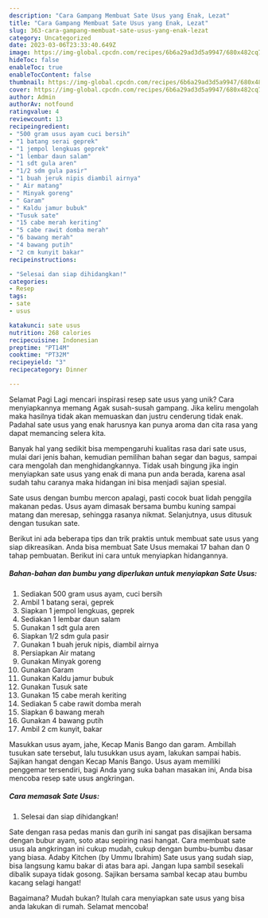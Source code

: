 ```yaml
---
description: "Cara Gampang Membuat Sate Usus yang Enak, Lezat"
title: "Cara Gampang Membuat Sate Usus yang Enak, Lezat"
slug: 363-cara-gampang-membuat-sate-usus-yang-enak-lezat
category: Uncategorized
date: 2023-03-06T23:33:40.649Z
image: https://img-global.cpcdn.com/recipes/6b6a29ad3d5a9947/680x482cq70/sate-usus-foto-resep-utama.jpg
hideToc: false
enableToc: true
enableTocContent: false
thumbnail: https://img-global.cpcdn.com/recipes/6b6a29ad3d5a9947/680x482cq70/sate-usus-foto-resep-utama.jpg
cover: https://img-global.cpcdn.com/recipes/6b6a29ad3d5a9947/680x482cq70/sate-usus-foto-resep-utama.jpg
author: Admin
authorAv: notfound
ratingvalue: 4
reviewcount: 13
recipeingredient:
- "500 gram usus ayam cuci bersih"
- "1 batang serai geprek"
- "1 jempol lengkuas geprek"
- "1 lembar daun salam"
- "1 sdt gula aren"
- "1/2 sdm gula pasir"
- "1 buah jeruk nipis diambil airnya"
- " Air matang"
- " Minyak goreng"
- " Garam"
- " Kaldu jamur bubuk"
- "Tusuk sate"
- "15 cabe merah keriting"
- "5 cabe rawit domba merah"
- "6 bawang merah"
- "4 bawang putih"
- "2 cm kunyit bakar"
recipeinstructions:

- "Selesai dan siap dihidangkan!"
categories:
- Resep
tags:
- sate
- usus

katakunci: sate usus 
nutrition: 268 calories
recipecuisine: Indonesian
preptime: "PT14M"
cooktime: "PT32M"
recipeyield: "3"
recipecategory: Dinner

---
```



Selamat Pagi Lagi mencari inspirasi resep sate usus yang unik? Cara menyiapkannya memang Agak susah-susah gampang. Jika keliru mengolah maka hasilnya tidak akan memuaskan dan justru cenderung tidak enak. Padahal sate usus yang enak harusnya kan punya aroma dan cita rasa yang dapat memancing selera kita.


Banyak hal yang sedikit bisa mempengaruhi kualitas rasa dari sate usus, mulai dari jenis bahan, kemudian pemilihan bahan segar dan bagus, sampai cara mengolah dan menghidangkannya. Tidak usah bingung jika ingin menyiapkan sate usus yang enak di mana pun anda berada, karena asal sudah tahu caranya maka hidangan ini bisa menjadi sajian spesial.

Sate usus dengan bumbu mercon apalagi, pasti cocok buat lidah penggila makanan pedas. Usus ayam dimasak bersama bumbu kuning sampai matang dan meresap, sehingga rasanya nikmat. Selanjutnya, usus ditusuk dengan tusukan sate.


Berikut ini ada beberapa tips dan trik praktis untuk membuat sate usus yang siap dikreasikan. Anda bisa membuat Sate Usus memakai 17 bahan dan 0 tahap pembuatan. Berikut ini cara untuk menyiapkan hidangannya.

<!--inarticleads1-->

##### Bahan-bahan dan bumbu yang diperlukan untuk menyiapkan Sate Usus:

1. Sediakan 500 gram usus ayam, cuci bersih
1. Ambil 1 batang serai, geprek
1. Siapkan 1 jempol lengkuas, geprek
1. Sediakan 1 lembar daun salam
1. Gunakan 1 sdt gula aren
1. Siapkan 1/2 sdm gula pasir
1. Gunakan 1 buah jeruk nipis, diambil airnya
1. Persiapkan  Air matang
1. Gunakan  Minyak goreng
1. Gunakan  Garam
1. Gunakan  Kaldu jamur bubuk
1. Gunakan Tusuk sate
1. Gunakan 15 cabe merah keriting
1. Sediakan 5 cabe rawit domba merah
1. Siapkan 6 bawang merah
1. Gunakan 4 bawang putih
1. Ambil 2 cm kunyit, bakar


Masukkan usus ayam, jahe, Kecap Manis Bango dan garam. Ambillah tusukan sate tersebut, lalu tusukkan usus ayam, lakukan sampai habis. Sajikan hangat dengan Kecap Manis Bango. Usus ayam memiliki penggemar tersendiri, bagi Anda yang suka bahan masakan ini, Anda bisa mencoba resep sate usus angkringan. 

<!--inarticleads2-->

##### Cara memasak Sate Usus:


1. Selesai dan siap dihidangkan!

Sate dengan rasa pedas manis dan gurih ini sangat pas disajikan bersama dengan bubur ayam, soto atau sepiring nasi hangat. Cara membuat sate usus ala angkringan ini cukup mudah, cukup dengan bumbu-bumbu dasar yang biasa. Adaby Kitchen (by Ummu Ibrahim) Sate usus yang sudah siap, bisa langsung kamu bakar di atas bara api. Jangan lupa sambil sesekali dibalik supaya tidak gosong. Sajikan bersama sambal kecap atau bumbu kacang selagi hangat! 

Bagaimana? Mudah bukan? Itulah cara menyiapkan sate usus yang bisa anda lakukan di rumah. Selamat mencoba!
